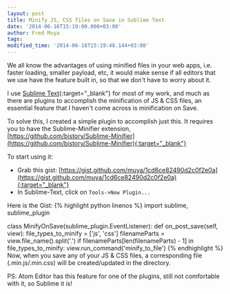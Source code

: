 ```yaml
---
layout: post
title: Minify JS, CSS files on Save in Sublime Text
date: '2014-06-16T15:19:00.000+03:00'
author: Fred Muya
tags:
modified_time: '2014-06-16T15:19:48.144+03:00'
---
```


We all know the advantages of using minified files in your web apps, i.e. faster loading, smaller payload, etc, it would make sense if all editors that we use have the feature built in, so that we don't have to worry about it.

I use [Sublime Text](http://www.sublimetext.com/){:target="_blank"} for most of my work, and much as there are plugins to accomplish the minification of JS & CSS files, an essential feature that I haven't come across is minification on Save.

To solve this, I created a simple plugin to accomplish just this. It requires you to have the Sublime-Minifier extension, [https://github.com/bistory/Sublime-Minifier](https://github.com/bistory/Sublime-Minifier){:target="_blank"}

To start using it:

- Grab this gist: [https://gist.github.com/muya/1cd6ce82490d2c0f2e0a](https://gist.github.com/muya/1cd6ce82490d2c0f2e0a){:target="_blank"}
- In Sublime-Text, click on `Tools->New Plugin...`

Here is the Gist:
{% highlight python linenos %}
import sublime, sublime_plugin

class MinifyOnSave(sublime_plugin.EventListener):
  def on_post_save(self, view):
    file_types_to_minify = ['js', 'css']
    filenameParts = view.file_name().split('.')
    if filenameParts[len(filenameParts) - 1] in file_types_to_minify:
      view.run_command('minify_to_file')
{% endhighlight %}
Now, when you save any of your JS & CSS files, a corresponding file (.min.js/.min.css) will be created/updated in the directory.

PS: Atom Editor has this feature for one of the plugins, still not comfortable with it, so Sublime it is!
